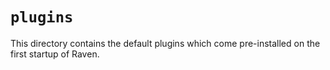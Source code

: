 # `plugins`
This directory contains the default plugins which come pre-installed on the first startup of Raven.